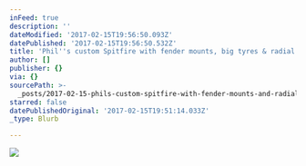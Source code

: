 ```yaml
---
inFeed: true
description: ''
dateModified: '2017-02-15T19:56:50.093Z'
datePublished: '2017-02-15T19:56:50.532Z'
title: 'Phil''s custom Spitfire with fender mounts, big tyres & radial stays'
author: []
publisher: {}
via: {}
sourcePath: >-
  _posts/2017-02-15-phils-custom-spitfire-with-fender-mounts-and-radial-seat-stay.md
starred: false
datePublishedOriginal: '2017-02-15T19:51:14.033Z'
_type: Blurb

---
```

![](https://the-grid-user-content.s3-us-west-2.amazonaws.com/5c0d1c1c-c240-420d-8e73-4d73443bed06.jpg)